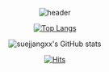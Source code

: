 <div align='center'>
  
  
  ![header](https://capsule-render.vercel.app/api?type=Waving&color=auto&height=300&section=header&text=Sue%20Yoon%20GitHub&fontSize=60&animation=blinkfontColor=111111)
  
   [![Top Langs](https://github-readme-stats.vercel.app/api/top-langs/?username=suejjangxx&layout=compact&hide=jupyter+notebook)](https://github.com/suejjangxx/suejjangxx)

  ![suejjangxx's GitHub stats](https://github-readme-stats.vercel.app/api?username=suejjangxx&count_private=true&show_icons=true)
  

  [![Hits](https://hits.seeyoufarm.com/api/count/incr/badge.svg?url=https%3A%2F%2Fgithub.com%2Fsuejjangxx%2Fsuejjangxx&count_bg=%23F0F3BD&title_bg=%2302C39A&icon=github.svg&icon_color=%23FFFFFF&title=hits&edge_flat=true)](https://hits.seeyoufarm.com)


</div>
